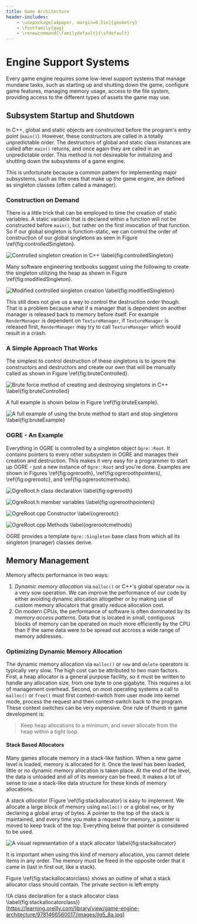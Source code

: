 ```yaml
---
title: Game Architecture 
header-includes:
	- \usepackage[a4paper, margin=0.5in]{geometry}
	- \fontfamily{qag} 
	- \renewcommand{\familydefault}{\sfdefault}
---
```


# Engine Support Systems
Every game engine requires some low-level support systems that manage mundane tasks, such as starting up and shutting down the game, configure game features, managing memory usage, access to the file system, providing access to the different types of assets the game may use.

## Subsystem Startup and Shutdown
In C++, global and static objects are constructed before the program's entry point (`main()`). However, these constructors are called in a totally unpredictable order. The destructors of global and static class instances are called after `main()` returns, and once again they are called in an unpredictable order. This method is not desireable for initializing and shutting down the subsystems of a game engine.

This is unfortunate because a common pattern for implementing major subsystems, such as the ones that make up the game engine, are defined as singleton classes (often called a manager). 

### Construction on Demand
There is a little trick that can be employed to time the creation of static variables. A static variable that is declared within a function will not be constructed before `main()`, but rather on the first invocation of that function. So if our global singleton is function-static, we can control the order of construction of our global singletons as seen in Figure \ref{fig:controlledSingleton}.

![Controlled singleton creation in C++ \label{fig:controlledSingleton}](https://learning.oreilly.com/library/view/game-engine-architecture/9781466560017/images/ilg5_2.jpg)

Many software engineering textbooks suggest using the following to create the singleton utilizing the heap as shown in Figure \ref{fig:modifiedSingleton}.

![Modified controlled singleton creation \label{fig:modifiedSingleton}](https://learning.oreilly.com/library/view/game-engine-architecture/9781466560017/images/ilg5_3.jpg)

This still does not give us a way to control the destruction order though. That is a problem because what if a manager that is dependent on another manager is released back to memory before itself. For example `RenderManager` is dependent on `TextureManager`, if `TextureManager` is released first, `RenderManager` may try to call `TextureManager` which would result in a crash.

### A Simple Approach That Works
The simplest to control destruction of these singletons is to ignore the constructors and destructors and create our own that will be manually called as shown in Figure \ref{fig:bruteControlled}.

![Brute force method of creating and destroying singletons in C++ \label{fig:bruteControlled}](https://learning.oreilly.com/library/view/game-engine-architecture/9781466560017/images/ilg5_4a.jpg)

A full example is shown below in Figure \ref{fig:bruteExample}.

![A full example of using the brute method to start and stop singletons \label{fig:bruteExample}](https://learning.oreilly.com/library/view/game-engine-architecture/9781466560017/images/ilg5_4b.jpg)

### OGRE - An Example
Everything in OGRE is controlled by a singleton object `Ogre::Root`. It contains pointers to every other subsystem in OGRE and manages their creation and destruction. This makes it very easy for a programmer to start up OGRE - just a new instance of `Ogre::Root` and you're done. Examples are shown in Figures \ref{fig:ogrerooth}, \ref{fig:ogreroothpointers}, \ref{fig:ogrerootc}, and \ref{fig:ogrerootcmethods}.

![OgreRoot.h class declaration \label{fig:ogrerooth}](https://learning.oreilly.com/library/view/game-engine-architecture/9781466560017/images/ilg5_5a.jpg)

![OgreRoot.h member variables \label{fig:ogreroothpointers}](https://learning.oreilly.com/library/view/game-engine-architecture/9781466560017/images/ilg5_5b.jpg)

![OgreRoot.cpp Constructor \label{ogrerootc}](https://learning.oreilly.com/library/view/game-engine-architecture/9781466560017/images/ilg5_6a.jpg)

![OgreRoot.cpp Methods \label{ogrerootcmethods}](https://learning.oreilly.com/library/view/game-engine-architecture/9781466560017/images/ilg5_6b.jpg)

OGRE provides a template `Ogre::Singleton` base class from which all its singleton (manager) classes derive. 

## Memory Management
Memory affects performance in two ways:
1. *Dynamic memory allocation* via `malloc()` or C++'s global operator `new` is a very sow operation. We can improve the performance of our code by either avoiding dynamic allocation altogether or by making use of custom memory allocators that greatly reduce allocation cost.
2. On modern CPUs, the performance of software is often dominated by its *memory access patterns*. Data that is located in small, contiguous blocks of memory can be operated on much more efficiently by the CPU than if the same data were to be spread out accross a wide range of memory addresses.

### Optimizing Dynamic Memory Allocation
The dynamic memory allocation via `malloc()` or `new` and `delete` operators is typically very slow. The high cost can be attributed to two main factors. First, a heap allocator is a general purpose facility, so it must be written to handle any allocation size, from one byte to one gigabyte. This requires a lot of management overhead. Second, on most operating systems a call to `malloc()` or `free()` must first context-switch from user mode into kernel mode, process the request and then context-switch back to the program. These context switches can be very expensive. One rule of thumb in game development is:

>Keep heap allocations to a minimum, and never allocate from the heap within a tight loop.

#### Stack Based Allocators
Many games allocate memory in a stack-like fashion. When a new game level is loaded, memory is allocated for it. Once the level has been loaded, little or no dynamic memory allocation is taken place. At the end of the level, the data is unloaded and all of its memory can be freed. It makes a lot of sense to use a stack-like data structure for these kinds of memory allocations. 

A *stack allocator* (Figure \ref{fig:stackallocator} is easy to implement. We allocate a large block of memory using `malloc()` or a global `new`, or by declaring a global array of bytes. A pointer to the top of the stack is maintained, and every time you make a request for memory, a pointer is moved to keep track of the top. Everything below that pointer is considered to be used.

![A visual representation of a stack allocator \label{fig:stackallocator}](https://learning.oreilly.com/library/view/game-engine-architecture/9781466560017/images/fig5_1.jpg)

It is important when using this kind of memory allocation, you cannot delete items in any order. The memory must be freed in the opposite order that it came in (last in first out, like a stack).

Figure \ref{fig:stackallocatorclass} shows an outline of what a stack allocator class should contain. The private section is left empty

!(A class declaration for a stack allocator class \label{fig:stackallocatorclass})[https://learning.oreilly.com/library/view/game-engine-architecture/9781466560017/images/ilg5_8a.jpg]
